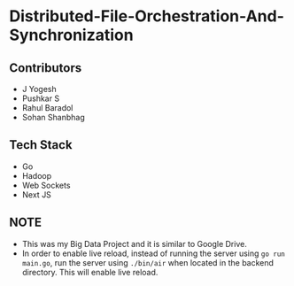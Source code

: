# Distributed-File-Orchestration-And-Synchronization

## Contributors
- J Yogesh
- Pushkar S
- Rahul Baradol
- Sohan Shanbhag

## Tech Stack
- Go
- Hadoop
- Web Sockets
- Next JS

## NOTE
- This was my Big Data Project and it is similar to Google Drive.
- In order to enable live reload, instead of running the server using ```go run main.go```, run the server using ```./bin/air``` when located in the backend directory. This will enable live reload.
